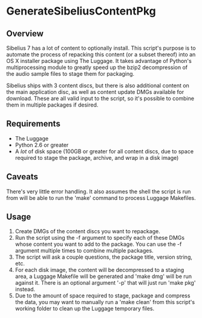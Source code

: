 GenerateSibeliusContentPkg
==========================

Overview
--------

Sibelius 7 has a lot of content to optionally install. This script's purpose is to automate the process of repacking this content (or a subset thereof) into an OS X installer package using The Luggage. It takes advantage of Python's multiprocessing module to greatly speed up the bzip2 decompression of the audio sample files to stage them for packaging.

Sibelius ships with 3 content discs, but there is also additional content on the main application disc, as well as content update DMGs available for download. These are all valid input to the script, so it's possible to combine them in multiple packages if desired.


Requirements
------------

* The Luggage
* Python 2.6 or greater
* A _lot_ of disk space (100GB or greater for all content discs, due to space required to stage the package, archive, and wrap in a disk image)


Caveats
-------

There's very little error handling. It also assumes the shell the script is run from will be able to run the 'make' command to process Luggage Makefiles.


Usage
-----

1. Create DMGs of the content discs you want to repackage.
2. Run the script using the -f argument to specify each of these DMGs whose content you want to add to the package. You can use the -f argument multiple times to combine multiple packages.
3. The script will ask a couple questions, the package title, version string, etc.
4. For each disk image, the content will be decompressed to a staging area, a Luggage Makefile will be generated and 'make dmg' will be run against it. There is an optional argument '-p' that will just run 'make pkg' instead.
5. Due to the amount of space required to stage, package and compress the data, you may want to manually run a 'make clean' from this script's working folder to clean up the Luggage temporary files.